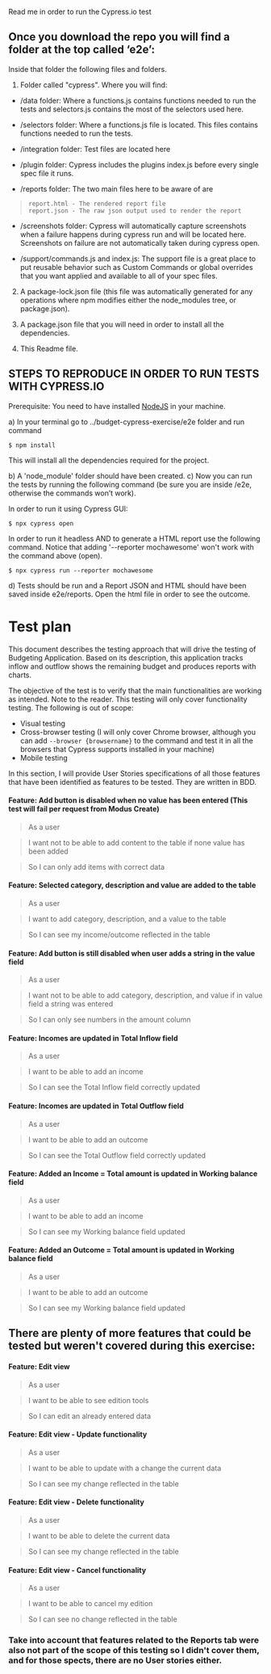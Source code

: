Read me in order to run the Cypress.io test

## Once you download the repo you will find a folder at the top called ‘e2e’: ##

Inside that folder the following files and folders.

1. Folder called "cypress". Where you will find:

 - /data folder: Where a functions.js contains functions needed to run the tests and selectors.js contains the most of the selectors used here.
 
  - /selectors folder: Where a functions.js file is located. This files contains functions needed to run the tests.

 - /integration folder: Test files are located here

 -	/plugin folder: Cypress includes the plugins index.js before every single spec file it runs.

 - /reports folder: The two main files here to be aware of are
  >  	report.html - The rendered report file
  >  	report.json - The raw json output used to render the report

 - /screenshots folder: Cypress will automatically capture screenshots when a failure happens during cypress run and will be located here. Screenshots on failure are not automatically taken during cypress open.

 -	/support/commands.js and index.js: The support file is a great place to put reusable behavior such as Custom Commands or global overrides that you want applied and available to all of your spec files.

2. A package-lock.json file (this file was automatically generated for any operations where npm modifies either the node_modules tree, or package.json).

3. A package.json file that you will need in order to install all the dependencies.

4. This Readme file.


## STEPS TO REPRODUCE IN ORDER TO RUN TESTS WITH CYPRESS.IO

Prerequisite: You need to have installed [NodeJS](https://nodejs.org/es/download/) in your machine. 

a)	In your terminal go to ../budget-cypress-exercise/e2e folder and run command

 ```$ npm install```

This will install all the dependencies required for the project.

b) A 'node_module' folder should have been created.
c) Now you can run the tests by running the following command (be sure you are inside /e2e, otherwise the commands won’t work).

In order to run it using Cypress GUI:

 ```$ npx cypress open```

In order to run it headless AND to generate a HTML report use the following command. Notice that adding '--reporter mochawesome' won't work with the command above (open).  

 ```$ npx cypress run --reporter mochawesome```

d) Tests should be run and a Report JSON and HTML should have been saved inside e2e/reports. Open the html file in order to see the outcome.

# Test plan

This document describes the testing approach that will drive the testing of Budgeting Application. Based on its description, this application tracks inflow and outflow shows the remaining budget and produces reports with charts. 
 
The objective of the test is to verify that the main functionalities are working as intended. Note to the reader. This testing will only cover functionality testing. The following is out of scope:
- Visual testing
- Cross-browser testing (I will only cover Chrome browser, although you can add ```--browser {browsername}``` to the command and test it in all the browsers that Cypress supports installed in your machine)
- Mobile testing
 
In this section, I will provide User Stories specifications of all those features that have been identified as features to be tested. They are written in BDD.


#### Feature: Add button is disabled when no value has been entered (This test will fail per request from Modus Create) ####

> As a user

> I want not to be able to add content to the table if none value has been added

> So I can only add items with correct data

#### Feature: Selected category, description and value are added to the table ####

> As a user

> I want to add category, description, and a value to the table

> So I can see my income/outcome reflected in the table


#### Feature: Add button is still disabled when user adds a string in the value field ####

> As a user

> I want not to be able to add category, description, and value if in value field a string was entered

> So I can only see numbers in the amount column 


#### Feature: Incomes are updated in Total Inflow field ####

> As a user 

> I want to be able to add an income

> So I can see the Total Inflow field correctly updated 

#### Feature: Incomes are updated in Total Outflow field ####

> As a user 

> I want to be able to add an outcome

> So I can see the Total Outflow field correctly updated 

#### Feature: Added an Income = Total amount is updated in Working balance field ####

> As a user

> I want to be able to add an income

> So I can see my Working balance field updated

#### Feature: Added an Outcome = Total amount is updated in Working balance field ####

> As a user 

> I want to be able to add an outcome

> So I can see my Working balance field updated


## There are plenty of more features that could be tested but weren't covered during this exercise:

#### Feature: Edit view 

> As a user 

> I want to be able to see edition tools

> So I can edit an already entered data


#### Feature: Edit view - Update functionality

> As a user 

> I want to be able to update with a change the current data

> So I can see my change reflected in the table


#### Feature: Edit view - Delete functionality

> As a user 

> I want to be able to delete the current data

> So I can see my change reflected in the table

#### Feature: Edit view - Cancel functionality

> As a user 

> I want to be able to cancel my edition

> So I can see no change reflected in the table

### Take into account that features related to the Reports tab were also not part of the scope of this testing so I didn't cover them, and for those spects, there are no User stories either.

